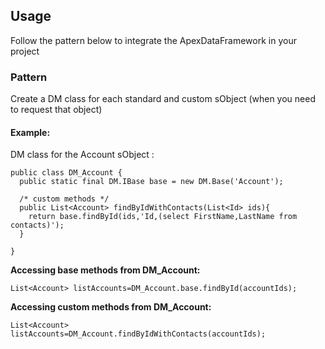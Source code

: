 ## Usage

Follow the pattern below to integrate the ApexDataFramework in your project 

### Pattern

Create a DM class for each standard and custom sObject (when you need to request that object)

#### Example:

DM class for the Account sObject :

  ```apex
  public class DM_Account {
    public static final DM.IBase base = new DM.Base('Account');

    /* custom methods */
    public List<Account> findByIdWithContacts(List<Id> ids){
      return base.findById(ids,'Id,(select FirstName,LastName from contacts)');
    }

  }
  ```

**Accessing base methods from DM_Account:**

  ```apex
  List<Account> listAccounts=DM_Account.base.findById(accountIds);
  ```
  
**Accessing custom methods from DM_Account:**

  ```apex
  List<Account> listAccounts=DM_Account.findByIdWithContacts(accountIds);
  ```
